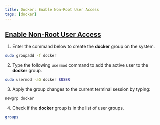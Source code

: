 ```yaml
---
title: Docker: Enable Non-Root User Access
tags: [docker]
---
```


## [Enable Non-Root User Access](https://phoenixnap.com/kb/docker-permission-denied#ftoc-heading-4)

1. Enter the command below to create the **docker** group on the system.

```sh
sudo groupadd -f docker
```

2. Type the following `usermod` command to add the active user to the **docker** group.

```sh
sudo usermod -aG docker $USER
```

3. Apply the group changes to the current terminal session by typing:

```sh
newgrp docker
```

4. Check if the **docker** group is in the list of user groups.

```sh
groups
```
